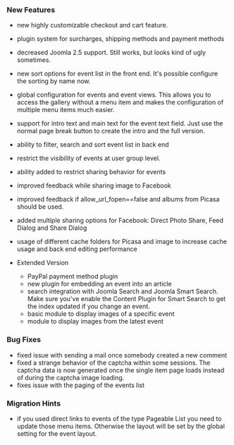### New Features
- new highly customizable checkout and cart feature. 
- plugin system for surcharges, shipping methods and payment methods
- decreased Joomla 2.5 support. Still works, but looks kind of ugly sometimes.	
- new sort options for event list in the front end. It's possible configure the sorting by name now.
- global configuration for events and event views. This allows you to access the gallery without a menu item and makes the configuration of multiple menu items much easier.
- support for intro text and main text for the event text field. Just use the normal page break button to create the intro and the full version.
- ability to filter, search and sort event list in back end
- restrict the visibility of events at user group level.

- ability added to restrict sharing behavior for events
- improved feedback while sharing image to Facebook
- improved feedback if allow_url_fopen==false and albums from Picasa should be used.
- added multiple sharing options for Facebook: Direct Photo Share, Feed Dialog and Share Dialog
- usage of different cache folders for Picasa and image to increase cache usage and back end editing performance

- Extended Version
	- PayPal payment method plugin 
	- new plugin for embedding an event into an article
	- search integration with Joomla Search and Joomla Smart Search. Make sure you've enable the Content Plugin for Smart Search to get the index updated if you change an event.
	- basic module to display images of a specific event
	- module to display images from the latest event

### Bug Fixes
- fixed issue with sending a mail once somebody created a new comment
- fixed a strange behavior of the captcha within some sessions. The captcha data is now generated once the single item page loads instead of during the captcha image loading.
- fixes issue with the paging of the events list


### Migration Hints
- if you used direct links to events of the type Pageable List you need to update those menu items. Otherwise the layout will be set by the global setting for the event layout.